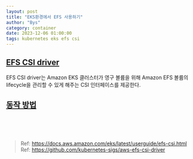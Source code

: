 ```yaml
---
layout: post
title: "EKS환경에서 EFS 사용하기"
author: "Bys"
category: container
date: 2023-12-06 01:00:00
tags: kubernetes eks efs csi
---
```


## [EFS CSI driver](https://docs.aws.amazon.com/ko_kr/eks/latest/userguide/efs-csi.html)
EFS CSI driver는 Amazon EKS 클러스터가 영구 볼륨을 위해 Amazon EFS 볼륨의 lifecycle을 관리할 수 있게 해주는 CSI 인터페이스를 제공한다. 


## [동작 방법](https://github.com/kubernetes-sigs/aws-load-balancer-controller/blob/main/docs/how-it-works.md)



<br><br><br>        

> Ref: https://docs.aws.amazon.com/eks/latest/userguide/efs-csi.html  
> Ref: https://github.com/kubernetes-sigs/aws-efs-csi-driver